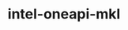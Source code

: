 ---
title: "intel-oneapi-mkl"
layout: cache
categories: [package, develop-2023-12-17]
meta: {"versions": ["2023.2.0", "2024.0.0"], "compilers": ["gcc@=11.3.0", "gcc@=11.4.0", "oneapi@=2023.2.0"], "oss": ["ubuntu20.04", "ubuntu22.04"], "platforms": ["linux"], "targets": ["x86_64_v3"], "stacks": ["e4s", "e4s-oneapi", "ml-linux-x86_64-cpu", "ml-linux-x86_64-cuda", "ml-linux-x86_64-rocm", "root"], "num_specs": 6, "num_specs_by_stack": {"root": 6, "e4s": 1, "e4s-oneapi": 2, "ml-linux-x86_64-cpu": 1, "ml-linux-x86_64-rocm": 1, "ml-linux-x86_64-cuda": 1}}
spec_details: [{"hash": "26rxkpchppbktlcpa7rg6nizqmstlbmm", "compiler": "gcc@=11.4.0", "versions": ["2024.0.0"], "os": "ubuntu20.04", "platform": "linux", "target": "x86_64_v3", "variants": ["build_system=generic", "~cluster", "+envmods", "~ilp64", "mpi_family=none", "+shared", "threads=none"], "stacks": ["root", "e4s"], "size": "-", "tarball": "https://binaries.spack.io/develop-2023-12-17/build_cache/linux-ubuntu20.04-x86_64_v3/gcc-11.4.0/intel-oneapi-mkl-2024.0.0/linux-ubuntu20.04-x86_64_v3-gcc-11.4.0-intel-oneapi-mkl-2024.0.0-26rxkpchppbktlcpa7rg6nizqmstlbmm.spack"}, {"hash": "olj3vyxi7u2xkd2sbhnvesyslvluv7cx", "compiler": "oneapi@=2023.2.0", "versions": ["2023.2.0"], "os": "ubuntu20.04", "platform": "linux", "target": "x86_64_v3", "variants": ["build_system=generic", "~cluster", "+envmods", "~ilp64", "mpi_family=none", "+shared", "threads=none"], "stacks": ["e4s-oneapi", "root"], "size": "-", "tarball": "https://binaries.spack.io/develop-2023-12-17/build_cache/linux-ubuntu20.04-x86_64_v3/oneapi-2023.2.0/intel-oneapi-mkl-2023.2.0/linux-ubuntu20.04-x86_64_v3-oneapi-2023.2.0-intel-oneapi-mkl-2023.2.0-olj3vyxi7u2xkd2sbhnvesyslvluv7cx.spack"}, {"hash": "sq2v3nf7t6xeihy5jon3dooc6acmngwi", "compiler": "oneapi@=2023.2.0", "versions": ["2023.2.0"], "os": "ubuntu20.04", "platform": "linux", "target": "x86_64_v3", "variants": ["build_system=generic", "~cluster", "+envmods", "~ilp64", "mpi_family=none", "+shared", "threads=openmp"], "stacks": ["e4s-oneapi", "root"], "size": "-", "tarball": "https://binaries.spack.io/develop-2023-12-17/build_cache/linux-ubuntu20.04-x86_64_v3/oneapi-2023.2.0/intel-oneapi-mkl-2023.2.0/linux-ubuntu20.04-x86_64_v3-oneapi-2023.2.0-intel-oneapi-mkl-2023.2.0-sq2v3nf7t6xeihy5jon3dooc6acmngwi.spack"}, {"hash": "mczswjn2nsydgat2pyduncgvl6zaupbx", "compiler": "gcc@=11.3.0", "versions": ["2024.0.0"], "os": "ubuntu22.04", "platform": "linux", "target": "x86_64_v3", "variants": ["build_system=generic", "~cluster", "+envmods", "~ilp64", "mpi_family=none", "+shared", "threads=none"], "stacks": ["ml-linux-x86_64-cpu", "root"], "size": "-", "tarball": "https://binaries.spack.io/develop-2023-12-17/build_cache/linux-ubuntu22.04-x86_64_v3/gcc-11.3.0/intel-oneapi-mkl-2024.0.0/linux-ubuntu22.04-x86_64_v3-gcc-11.3.0-intel-oneapi-mkl-2024.0.0-mczswjn2nsydgat2pyduncgvl6zaupbx.spack"}, {"hash": "uxijcv4armvsdflvpkz3zx7gewcleflv", "compiler": "gcc@=11.3.0", "versions": ["2024.0.0"], "os": "ubuntu22.04", "platform": "linux", "target": "x86_64_v3", "variants": ["build_system=generic", "~cluster", "+envmods", "~ilp64", "mpi_family=none", "+shared", "threads=none"], "stacks": ["ml-linux-x86_64-rocm", "root"], "size": "-", "tarball": "https://binaries.spack.io/develop-2023-12-17/build_cache/linux-ubuntu22.04-x86_64_v3/gcc-11.3.0/intel-oneapi-mkl-2024.0.0/linux-ubuntu22.04-x86_64_v3-gcc-11.3.0-intel-oneapi-mkl-2024.0.0-uxijcv4armvsdflvpkz3zx7gewcleflv.spack"}, {"hash": "cxvlkctfdw57avxkue5udwmezdi4mgbk", "compiler": "gcc@=11.3.0", "versions": ["2024.0.0"], "os": "ubuntu22.04", "platform": "linux", "target": "x86_64_v3", "variants": ["build_system=generic", "~cluster", "+envmods", "~ilp64", "mpi_family=none", "+shared", "threads=none"], "stacks": ["root", "ml-linux-x86_64-cuda"], "size": "-", "tarball": "https://binaries.spack.io/develop-2023-12-17/build_cache/linux-ubuntu22.04-x86_64_v3/gcc-11.3.0/intel-oneapi-mkl-2024.0.0/linux-ubuntu22.04-x86_64_v3-gcc-11.3.0-intel-oneapi-mkl-2024.0.0-cxvlkctfdw57avxkue5udwmezdi4mgbk.spack"}]
---